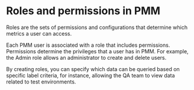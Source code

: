 # Roles and permissions in PMM


Roles are the sets of permissions and configurations that determine which metrics a user can access.

Each PMM user is associated with a role that includes permissions. Permissions determine the privileges that a user has in PMM.  For example, the Admin role allows an administrator to create and delete users.

By creating roles, you can specify which data can be queried based on specific label criteria, for instance, allowing the QA team to view data related to test environments.


